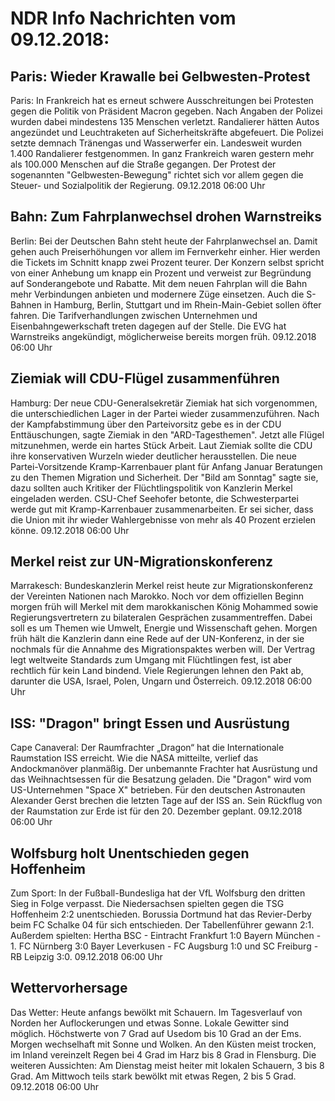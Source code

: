 # NDR Info Nachrichten vom 09.12.2018:


## Paris: Wieder Krawalle bei Gelbwesten-Protest
Paris: In Frankreich hat es erneut schwere Ausschreitungen bei Protesten gegen die Politik von Präsident Macron gegeben. Nach Angaben der Polizei wurden dabei mindestens 135 Menschen verletzt. Randalierer hätten Autos angezündet und Leuchtraketen auf Sicherheitskräfte abgefeuert. Die Polizei setzte demnach Tränengas und Wasserwerfer ein. Landesweit wurden 1.400 Randalierer festgenommen. In ganz Frankreich waren gestern mehr als 100.000 Menschen auf die Straße gegangen. Der Protest der sogenannten "Gelbwesten-Bewegung" richtet sich vor allem gegen die Steuer- und Sozialpolitik der Regierung. 09.12.2018 06:00 Uhr 

## Bahn: Zum Fahrplanwechsel drohen Warnstreiks
Berlin: Bei der Deutschen Bahn steht heute der Fahrplanwechsel an. Damit gehen auch Preiserhöhungen vor allem im Fernverkehr einher. Hier werden die Tickets im Schnitt knapp zwei Prozent teurer. Der Konzern selbst spricht von einer Anhebung um knapp ein Prozent und verweist zur Begründung auf Sonderangebote und Rabatte. Mit dem neuen Fahrplan will die Bahn mehr Verbindungen anbieten und modernere Züge einsetzen. Auch die S-Bahnen in Hamburg, Berlin, Stuttgart und im Rhein-Main-Gebiet sollen öfter fahren. Die Tarifverhandlungen zwischen Unternehmen und Eisenbahngewerkschaft treten dagegen auf der Stelle. Die EVG hat Warnstreiks angekündigt, möglicherweise bereits morgen früh. 09.12.2018 06:00 Uhr 

## Ziemiak will CDU-Flügel zusammenführen
Hamburg: Der neue CDU-Generalsekretär Ziemiak hat sich vorgenommen, die unterschiedlichen Lager in der Partei wieder zusammenzuführen. Nach der Kampfabstimmung über den Parteivorsitz gebe es in der CDU Enttäuschungen, sagte Ziemiak in den "ARD-Tagesthemen". Jetzt alle Flügel mitzunehmen, werde ein hartes Stück Arbeit. Laut Ziemiak sollte die CDU ihre konservativen Wurzeln wieder deutlicher herausstellen. Die neue Partei-Vorsitzende Kramp-Karrenbauer plant für Anfang Januar Beratungen zu den Themen Migration und Sicherheit. Der "Bild am Sonntag" sagte sie, dazu sollten auch Kritiker der Flüchtlingspolitik von Kanzlerin Merkel eingeladen werden. CSU-Chef Seehofer betonte, die Schwesterpartei werde gut mit Kramp-Karrenbauer zusammenarbeiten. Er sei sicher, dass die Union mit ihr wieder Wahlergebnisse von mehr als 40 Prozent erzielen könne. 09.12.2018 06:00 Uhr 

## Merkel reist zur UN-Migrationskonferenz
Marrakesch: Bundeskanzlerin Merkel reist heute zur Migrationskonferenz der Vereinten Nationen nach Marokko. Noch vor dem offiziellen Beginn morgen früh will Merkel mit dem marokkanischen König Mohammed sowie Regierungsvertretern zu bilateralen Gesprächen zusammentreffen. Dabei soll es um Themen wie Umwelt, Energie und Wissenschaft gehen. Morgen früh hält die Kanzlerin dann eine Rede auf der UN-Konferenz, in der sie nochmals für die Annahme des Migrationspaktes werben will. Der Vertrag legt weltweite Standards zum Umgang mit Flüchtlingen fest, ist aber rechtlich für kein Land bindend. Viele Regierungen lehnen den Pakt ab, darunter die USA, Israel, Polen, Ungarn und Österreich. 09.12.2018 06:00 Uhr 

## ISS: "Dragon" bringt Essen und Ausrüstung
Cape Canaveral: Der Raumfrachter „Dragon“ hat die Internationale Raumstation ISS erreicht. Wie die NASA mitteilte, verlief das Andockmanöver planmäßig. Der unbemannte Frachter hat Ausrüstung und das Weihnachtsessen für die Besatzung geladen. Die "Dragon" wird vom US-Unternehmen "Space X" betrieben. Für den deutschen Astronauten Alexander Gerst brechen die letzten Tage auf der ISS an. Sein Rückflug von der Raumstation zur Erde ist für den 20. Dezember geplant. 09.12.2018 06:00 Uhr 

## Wolfsburg holt Unentschieden gegen Hoffenheim
Zum Sport: In der Fußball-Bundesliga hat der VfL Wolfsburg den dritten Sieg in Folge verpasst. Die Niedersachsen spielten gegen die TSG Hoffenheim 2:2 unentschieden. Borussia Dortmund hat das Revier-Derby beim FC Schalke 04 für sich entschieden. Der Tabellenführer gewann 2:1. Außerdem spielten: Hertha BSC - Eintracht Frankfurt  1:0
Bayern München - 1. FC Nürnberg 3:0
Bayer Leverkusen - FC Augsburg 1:0
und SC Freiburg - RB Leipzig 3:0. 09.12.2018 06:00 Uhr 

## Wettervorhersage
Das Wetter: Heute anfangs bewölkt mit Schauern. Im Tagesverlauf von Norden her Auflockerungen und etwas Sonne. Lokale Gewitter sind möglich. Höchstwerte von 7 Grad auf Usedom bis 10 Grad an der Ems. Morgen wechselhaft mit Sonne und Wolken. An den Küsten meist trocken, im Inland vereinzelt Regen bei 4 Grad im Harz bis 8 Grad in Flensburg. Die weiteren Aussichten: Am Dienstag meist heiter mit lokalen Schauern, 3 bis 8 Grad. Am Mittwoch teils stark bewölkt mit etwas Regen, 2 bis 5 Grad. 09.12.2018 06:00 Uhr 
